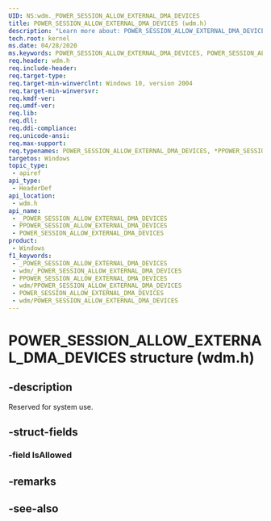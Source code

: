 ```yaml
---
UID: NS:wdm._POWER_SESSION_ALLOW_EXTERNAL_DMA_DEVICES
title: POWER_SESSION_ALLOW_EXTERNAL_DMA_DEVICES (wdm.h)
description: "Learn more about: POWER_SESSION_ALLOW_EXTERNAL_DMA_DEVICES structure (wdm.h)"
tech.root: kernel
ms.date: 04/28/2020
ms.keywords: POWER_SESSION_ALLOW_EXTERNAL_DMA_DEVICES, POWER_SESSION_ALLOW_EXTERNAL_DMA_DEVICES, *PPOWER_SESSION_ALLOW_EXTERNAL_DMA_DEVICES,
req.header: wdm.h
req.include-header: 
req.target-type: 
req.target-min-winverclnt: Windows 10, version 2004
req.target-min-winversvr: 
req.kmdf-ver: 
req.umdf-ver: 
req.lib: 
req.dll: 
req.ddi-compliance: 
req.unicode-ansi: 
req.max-support: 
req.typenames: POWER_SESSION_ALLOW_EXTERNAL_DMA_DEVICES, *PPOWER_SESSION_ALLOW_EXTERNAL_DMA_DEVICES
targetos: Windows
topic_type:
 - apiref
api_type:
 - HeaderDef
api_location:
 - wdm.h
api_name:
 - _POWER_SESSION_ALLOW_EXTERNAL_DMA_DEVICES
 - PPOWER_SESSION_ALLOW_EXTERNAL_DMA_DEVICES
 - POWER_SESSION_ALLOW_EXTERNAL_DMA_DEVICES
product:
 - Windows
f1_keywords:
 - _POWER_SESSION_ALLOW_EXTERNAL_DMA_DEVICES
 - wdm/_POWER_SESSION_ALLOW_EXTERNAL_DMA_DEVICES
 - PPOWER_SESSION_ALLOW_EXTERNAL_DMA_DEVICES
 - wdm/PPOWER_SESSION_ALLOW_EXTERNAL_DMA_DEVICES
 - POWER_SESSION_ALLOW_EXTERNAL_DMA_DEVICES
 - wdm/POWER_SESSION_ALLOW_EXTERNAL_DMA_DEVICES
---
```


# POWER_SESSION_ALLOW_EXTERNAL_DMA_DEVICES structure (wdm.h)


## -description

Reserved for system use.

## -struct-fields

### -field IsAllowed

## -remarks

## -see-also

